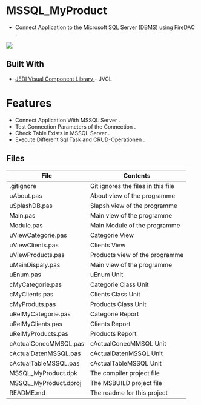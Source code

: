 # MSSQL_MyProduct
- Connect Application to the Microsoft SQL Server (DBMS) using FireDAC .
                   
![](MSSQL_MyProduct.png) 


## Built With

* [JEDI Visual Component Library ](https://github.com/project-jedi) - JVCL

# Features  
- Connect Application With MSSQL Server .
- Test Connection Parameters of the Connection .
- Check Table Exists in MSSQL Server .
- Execute Different Sql Task and CRUD-Operationen .




## Files

| File | Contents | 
| --- | --- |
| .gitignore | Git ignores the files in this file |
| uAbout.pas | About view of the programme |
| uSplashDB.pas | Slapsh view of the programme |
| Main.pas | Main view of the programme |
| Module.pas | Main Module of the programme |
| uViewCategorie.pas| Categorie View  | 
| uViewClients.pas | Clients View |
| uViewProducts.pas | Products view of the programme |
| uMainDispaly.pas | Main view of the programme |
| uEnum.pas | uEnum Unit |
| cMyCategorie.pas| Categorie Class Unit | 
| cMyClients.pas | Clients Class Unit |
| cMyProduts.pas | Products Class Unit |
| uRelMyCategorie.pas | Categorie Report  |
| uRelMyClients.pas | Clients Report  |
| uRelMyProducts.pas | Products Report  | 
| cActualConecMMSQL.pas | cActualConecMMSQL  Unit |
| cActualDatenMSSQL.pas | cActualDatenMSSQL Unit |
| cActualTableMSSQL.pas | cActualTableMSSQL Unit |
| MSSQL_MyProduct.dpk | The compiler project file |
| MSSQL_MyProduct.dproj | The MSBUILD project file |
| README.md | The readme for this project |
